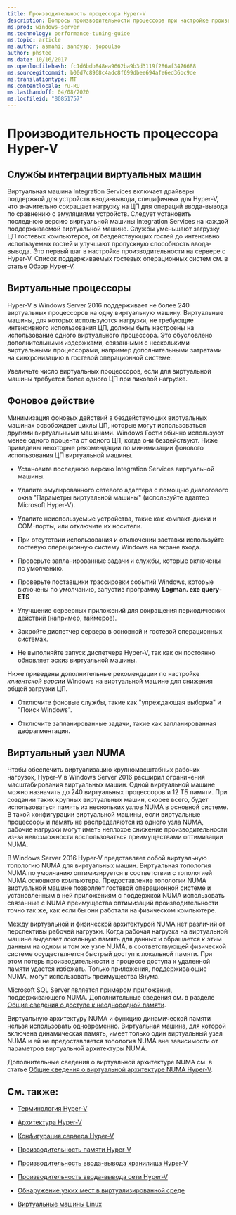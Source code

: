 ```yaml
---
title: Производительность процессора Hyper-V
description: Вопросы производительности процессора при настройке производительности Hyper-V
ms.prod: windows-server
ms.technology: performance-tuning-guide
ms.topic: article
ms.author: asmahi; sandysp; jopoulso
author: phstee
ms.date: 10/16/2017
ms.openlocfilehash: fc1d6bdb848ea9662ba9b3d3119f286af3476688
ms.sourcegitcommit: b00d7c8968c4adc8f699dbee694afe6ed36bc9de
ms.translationtype: MT
ms.contentlocale: ru-RU
ms.lasthandoff: 04/08/2020
ms.locfileid: "80851757"
---
```

# <a name="hyper-v-processor-performance"></a>Производительность процессора Hyper-V


## <a name="virtual-machine-integration-services"></a>Службы интеграции виртуальных машин

Виртуальная машина Integration Services включает драйверы поддержкой для устройств ввода-вывода, специфичных для Hyper-V, что значительно сокращает нагрузку на ЦП для операций ввода-вывода по сравнению с эмуляциями устройств. Следует установить последнюю версию виртуальной машины Integration Services на каждой поддерживаемой виртуальной машине. Службы уменьшают загрузку ЦП гостевых компьютеров, от бездействующих гостей до интенсивно используемых гостей и улучшают пропускную способность ввода-вывода. Это первый шаг в настройке производительности на сервере с Hyper-V. Список поддерживаемых гостевых операционных систем см. в статье [Обзор Hyper-V](https://technet.microsoft.com/library/hh831531.aspx).

## <a name="virtual-processors"></a>Виртуальные процессоры

Hyper-V в Windows Server 2016 поддерживает не более 240 виртуальных процессоров на одну виртуальную машину. Виртуальные машины, для которых используются нагрузки, не требующие интенсивного использования ЦП, должны быть настроены на использование одного виртуального процессора. Это обусловлено дополнительными издержками, связанными с несколькими виртуальными процессорами, например дополнительными затратами на синхронизацию в гостевой операционной системе.

Увеличьте число виртуальных процессоров, если для виртуальной машины требуется более одного ЦП при пиковой нагрузке.

## <a name="background-activity"></a>Фоновое действие

Минимизация фоновых действий в бездействующих виртуальных машинах освобождает циклы ЦП, которые могут использоваться другими виртуальными машинами. Windows Гости обычно используют менее одного процента от одного ЦП, когда они бездействуют. Ниже приведены некоторые рекомендации по минимизации фонового использования ЦП виртуальной машины.

-   Установите последнюю версию Integration Services виртуальной машины.

-   Удалите эмулированного сетевого адаптера с помощью диалогового окна "Параметры виртуальной машины" (используйте адаптер Microsoft Hyper-V).

-   Удалите неиспользуемые устройства, такие как компакт-диски и COM-порты, или отключите их носители.

-   При отсутствии использования и отключении заставки используйте гостевую операционную систему Windows на экране входа.

-   Проверьте запланированные задачи и службы, которые включены по умолчанию.

-   Проверьте поставщики трассировки событий Windows, которые включены по умолчанию, запустив программу **Logman. exe query-ETS**

-   Улучшение серверных приложений для сокращения периодических действий (например, таймеров).

-   Закройте диспетчер сервера в основной и гостевой операционных системах.

-   Не выполняйте запуск диспетчера Hyper-V, так как он постоянно обновляет эскиз виртуальной машины.

Ниже приведены дополнительные рекомендации по настройке *клиентской версии* Windows на виртуальной машине для снижения общей загрузки ЦП.

-   Отключите фоновые службы, такие как "упреждающая выборка" и "Поиск Windows".

-   Отключите запланированные задачи, такие как запланированная дефрагментация.

## <a name="virtual-numa"></a>Виртуальный узел NUMA

Чтобы обеспечить виртуализацию крупномасштабных рабочих нагрузок, Hyper-V в Windows Server 2016 расширил ограничения масштабирования виртуальных машин. Одной виртуальной машине можно назначить до 240 виртуальных процессоров и 12 ТБ памяти. При создании таких крупных виртуальных машин, скорее всего, будет использоваться память из нескольких узлов NUMA в основной системе. В такой конфигурации виртуальной машины, если виртуальные процессоры и память не распределяются из одного узла NUMA, рабочие нагрузки могут иметь неплохое снижение производительности из-за невозможности воспользоваться преимуществами оптимизации NUMA.

В Windows Server 2016 Hyper-V представляет собой виртуальную топологию NUMA для виртуальных машин. Виртуальная топология NUMA по умолчанию оптимизируется в соответствии с топологией NUMA основного компьютера. Предоставление топологии NUMA виртуальной машине позволяет гостевой операционной системе и установленным в ней приложениям с поддержкой NUMA использовать связанные с NUMA преимущества оптимизаций производительности точно так же, как если бы они работали на физическом компьютере.

Между виртуальной и физической архитектурой NUMA нет различий от перспективы рабочей нагрузки. Когда рабочая нагрузка на виртуальной машине выделяет локальную память для данных и обращается к этим данным на одном и том же узле NUMA, в соответствующей физической системе осуществляется быстрый доступ к локальной памяти. При этом потерь производительности в процессе доступа к удаленной памяти удается избежать. Только приложения, поддерживающие NUMA, могут использовать преимущества Внума.

Microsoft SQL Server является примером приложения, поддерживающего NUMA. Дополнительные сведения см. в разделе [Общие сведения о доступе к неоднородной памяти](https://technet.microsoft.com/library/ms178144.aspx).

Виртуальную архитектуру NUMA и функцию динамической памяти нельзя использовать одновременно. Виртуальная машина, для которой включена динамическая память, имеет только один виртуальный узел NUMA и ей не предоставляется топология NUMA вне зависимости от параметров виртуальной архитектуры NUMA.

Дополнительные сведения о виртуальной архитектуре NUMA см. в статье [Общие сведения о виртуальной архитектуре NUMA Hyper-V](https://technet.microsoft.com/library/dn282282.aspx).

## <a name="see-also"></a>См. также:

-   [Терминология Hyper-V](terminology.md)

-   [Архитектура Hyper-V](architecture.md)

-   [Конфигурация сервера Hyper-V](configuration.md)

-   [Производительность памяти Hyper-V](memory-performance.md)

-   [Производительность ввода-вывода хранилища Hyper-V](storage-io-performance.md)

-   [Производительность ввода-вывода сети Hyper-V](network-io-performance.md)

-   [Обнаружение узких мест в виртуализированной среде](detecting-virtualized-environment-bottlenecks.md)

-   [Виртуальные машины Linux](linux-virtual-machine-considerations.md)
